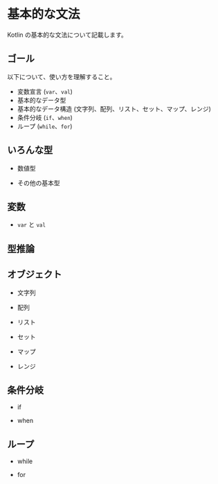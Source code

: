 # 基本的な文法

Kotlin の基本的な文法について記載します。

## ゴール

以下について、使い方を理解すること。

* 変数宣言 (`var`、`val`) 
* 基本的なデータ型
* 基本的なデータ構造 (文字列、配列、リスト、セット、マップ、レンジ)
* 条件分岐 (`if`、`when`)
* ループ (`while`、`for`)

## いろんな型

* 数値型

* その他の基本型

## 変数

* `var` と `val`

## 型推論

## オブジェクト

* 文字列

* 配列

* リスト

* セット

* マップ

* レンジ

## 条件分岐

* if

* when

## ループ

* while

* for




